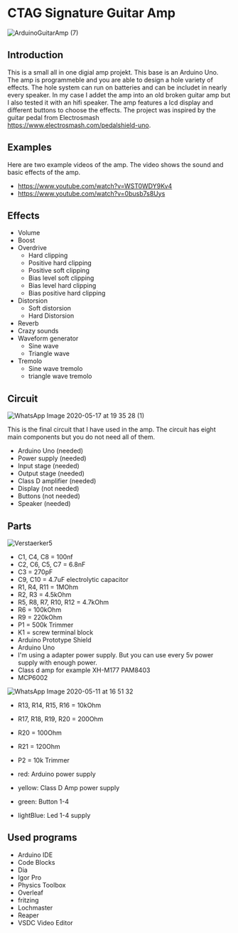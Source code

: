 # CTAG Signature Guitar Amp

![ArduinoGuitarAmp (7)](https://user-images.githubusercontent.com/64489709/82821872-25408800-9ea5-11ea-9ca0-7bfcabd32c90.jpeg)


## Introduction
This is a small all in one digial amp projekt. This base is an Arduino Uno. The amp is programmeble and you are able to design a hole variety of effects. The hole system can run on batteries and can be includet in nearly every speaker. In my case I addet the amp into an old broken guitar amp but I also tested it with an hifi speaker. The amp features a lcd display and different buttons to choose the effects. The project was inspired by the guitar pedal from Electrosmash https://www.electrosmash.com/pedalshield-uno.

## Examples
Here are two example videos of the amp. The video shows the sound and basic effects of the amp.
* https://www.youtube.com/watch?v=WST0WDY9Kv4
* https://www.youtube.com/watch?v=0busb7s8Uys

## Effects
* Volume
* Boost
* Overdrive
    * Hard clipping
    * Positive hard clipping
    * Positive soft clipping
    * Bias level soft clipping
    * Bias level hard clipping
    * Bias positive hard clipping
* Distorsion
    * Soft distorsion
    * Hard Distorsion
* Reverb
* Crazy sounds
* Waveform generator
   * Sine wave
   * Triangle wave
* Tremolo
   * Sine wave tremolo
   * triangle wave tremolo
   
## Circuit
![WhatsApp Image 2020-05-17 at 19 35 28 (1)](https://user-images.githubusercontent.com/64489709/82157798-e9de0200-9883-11ea-8f1e-8e1a597a70e9.jpeg)

This is the final circuit that I have used in the amp. The circuit has eight main components but you do not need all of them.
* Arduino Uno (needed)
* Power supply (needed)
* Input stage (needed)
* Output stage (needed)
* Class D amplifier (needed)
* Display (not needed)
* Buttons (not needed)
* Speaker (needed)


## Parts
![Verstaerker5](https://user-images.githubusercontent.com/64489709/80517029-b3981b80-8984-11ea-92c2-e7423980c42a.PNG)

* C1, C4, C8 = 100nf
* C2, C6, C5, C7 = 6.8nF
* C3 = 270pF
* C9, C10 = 4.7uF electrolytic capacitor
* R1, R4, R11 = 1MOhm
* R2, R3 = 4.5kOhm
* R5, R8, R7, R10, R12 = 4.7kOhm
* R6 = 100kOhm
* R9 = 220kOhm
* P1 = 500k Trimmer
* K1 = screw terminal block
* Arduino Prototype Shield
* Arduino Uno
* I'm using a adapter power supply. But you can use every 5v power supply with enough power.
* Class d amp for example XH-M177 PAM8403
* MCP6002

![WhatsApp Image 2020-05-11 at 16 51 32](https://user-images.githubusercontent.com/64489709/82157760-b0a59200-9883-11ea-808b-009db763e531.jpeg)

* R13, R14, R15, R16 = 10kOhm
* R17, R18, R19, R20 = 200Ohm
* R20 = 100Ohm
* R21 = 120Ohm
* P2 = 10k Trimmer

* red: Arduino power supply
* yellow: Class D Amp power supply
* green: Button 1-4
* lightBlue: Led 1-4 supply

## Used programs

* Arduino IDE
* Code Blocks
* Dia
* Igor Pro
* Physics Toolbox
* Overleaf
* fritzing
* Lochmaster
* Reaper
* VSDC Video Editor








